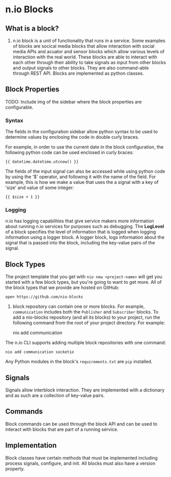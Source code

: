 # n.io Blocks #

## What is a block? ##

1. n.io block is a unit of functionality that runs in a service. Some examples of blocks are socical media blocks that allow interaction with social media APIs and acuator and sensor blocks which allow various levels of interaction with the real world. These blocks are able to interact with each other through their ability to take signals as input from other blocks and output signals to other blocks. They are also command-able through REST API. Blocks are implemented as python classes.
   

## Block Properties ##

TODO: Include img of the sidebar where the block properties are configurable.

### Syntax ###

The fields in the configuration sidebar allow python syntax to be used to determine values by enclosing the code in double curly braces.

For example, in order to use the current date in the block configuration, the following python code can be used enclosed in curly braces:
```
{{ datetime.datetime.utcnow() }}
```

The fields of the input signal can also be accessed while using python code by using the '$' operator, and following it with the name of the field. For example, this is how we make a value that uses the a signal with a key of 'size' and value of some integer:
```
{{ $size + 1 }}
```

### Logging ###

n.io has logging capabilities that give service makers more information about running n.io services for purposes such as debugging. The **LogLevel** of a block specifies the level of information that is logged when logging information using a logger block. A logger block, logs information about the signal that is passed into the block, including the key-value pairs of the signal. 

## Block Types ##

The project template that you get with ``nio new <project-name>`` will get you started with a few block types, but you're going to want to get more. All of the block types that we provide are hosted on GitHub:

    open https://github.com/nio-blocks

1. block repository can contain one or more blocks. For example, ``communication`` includes both the ``Publisher`` and ``Subscriber`` blocks. To add a nio-blocks repository (and all its blocks) to your project, run the following command from the root of your project directory. For example:
   

    nio add communication

The n.io CLI supports adding multiple block repositories with one command:

    nio add communication socketio

Any Python modules in the block's ``requirements.txt`` are ``pip`` installed.

## Signals ##

Signals allow interblock interaction. They are implemented with a dictionary and as such are a collection of key-value pairs. 

## Commands ##

Block commands can be used through the block API and can be used to interact with blocks that are part of a running service. 

## Implementation ##

Block classes have certain methods that must be implemented including process signals, configure, and init. All blocks must also have a version property.
